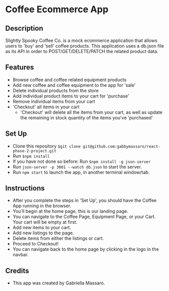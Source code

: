 # Coffee Ecommerce App

## Description
Slightly Spooky Coffee Co. is a mock ecommerce application that allows users to 'buy' and 'sell' coffee products. This application uses a db.json file as its API in order to POST/GET/DELETE/PATCH the related product data. 

## Features
- Browse coffee and coffee related equipment products
- Add new coffee and coffee equipment to the app for 'sale'
- Delete individual products from the store
- Add individual product items to your cart for 'purchase'
- Remove individual items from your cart
- 'Checkout' all items in your cart
   - 'Checkout' will delete all the items from your cart, as well as update the remaining in stock quantity of the items you've 'purchased'

## Set Up
- Clone this repository `$git clone git@github.com:gabbymassaro/react-phase-2-project.git`
- Run `$npm install`
- If you have not done so before: Run `$npm install -g json-server` 
- Run `json-server -p 3001 --watch db.json` to start the server.
- Run `npm start` to launch the app, in another terminal window/tab.

## Instructions
- After you complete the steps in 'Set Up', you should have the Coffee App running in the browser.
- You'll begin at the home page, this is our landing page.
- You can navigate to the Coffee Page, Equipment Page, or your Cart. Your cart will be empty at first.
- Add new items to your cart.
- Add new listings to the page.
- Delete items from either the listings or cart.
- Proceed to Checkout!
- You can navigate back to the home page by clicking in the logo in the navbar.

## Credits
- This app was created by Gabriella Massaro.
